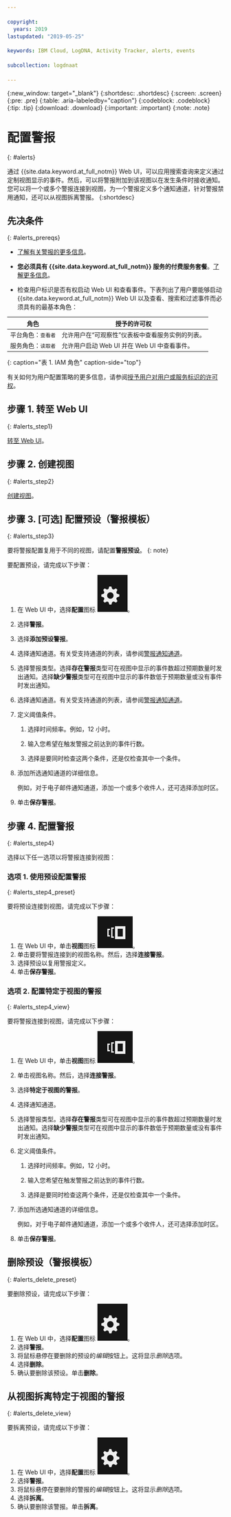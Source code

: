 ```yaml
---

copyright:
  years: 2019
lastupdated: "2019-05-25"

keywords: IBM Cloud, LogDNA, Activity Tracker, alerts, events

subcollection: logdnaat

---
```


{:new_window: target="_blank"}
{:shortdesc: .shortdesc}
{:screen: .screen}
{:pre: .pre}
{:table: .aria-labeledby="caption"}
{:codeblock: .codeblock}
{:tip: .tip}
{:download: .download}
{:important: .important}
{:note: .note}


# 配置警报
{: #alerts}

通过 {{site.data.keyword.at_full_notm}} Web UI，可以应用搜索查询来定义通过定制视图显示的事件。然后，可以将警报附加到该视图以在发生条件时接收通知。您可以将一个或多个警报连接到视图，为一个警报定义多个通知通道，针对警报禁用通知，还可以从视图拆离警报。
{:shortdesc}


## 先决条件
{: #alerts_prereqs}

* [了解有关警报的更多信息](/docs/services/Activity-Tracker-with-LogDNA?topic=logdnaat-monitor_events#mon_alerts)。

* **您必须具有 {{site.data.keyword.at_full_notm}} 服务的付费服务套餐**。[了解更多信息](/docs/services/Activity-Tracker-with-LogDNA?topic=logdnaat-service_plan#service_plan)。

* 检查用户标识是否有权启动 Web UI 和查看事件。下表列出了用户要能够启动 {{site.data.keyword.at_full_notm}} Web UI 以及查看、搜索和过滤事件而必须具有的最基本角色：

| 角色                      | 授予的许可权            |
|---------------------------|-------------------------------|  
| 平台角色：`查看者`     | 允许用户在“可观察性”仪表板中查看服务实例的列表。|
| 服务角色：`读取者`     | 允许用户启动 Web UI 并在 Web UI 中查看事件。|
{: caption="表 1. IAM 角色" caption-side="top"} 

有关如何为用户配置策略的更多信息，请参阅[授予用户对用户或服务标识的许可权](/docs/services/Activity-Tracker-with-LogDNA?topic=logdnaat-iam_view_events#iam_view_events)。

 


## 步骤 1. 转至 Web UI
{: #alerts_step1}

[转至 Web UI](/docs/services/Activity-Tracker-with-LogDNA?topic=logdnaat-launch#launch)。


## 步骤 2. 创建视图
{: #alerts_step2}

[创建视图](/docs/services/Activity-Tracker-with-LogDNA?topic=logdnaat-views)。



## 步骤 3. [可选] 配置预设（警报模板）
{: #alerts_step3}

要将警报配置复用于不同的视图，请配置**警报预设**。
{: note}

要配置预设，请完成以下步骤：

1. 在 Web UI 中，选择**配置**图标 ![“配置”图标](images/admin.png "“管理员”图标")。
2. 选择**警报**。
3. 选择**添加预设警报**。
4. 选择通知通道。有关受支持通道的列表，请参阅[警报通知通道](/docs/services/Activity-Tracker-with-LogDNA?topic=logdnaat-channels)。
5. 选择警报类型。选择**存在警报**类型可在视图中显示的事件数超过预期数量时发出通知。选择**缺少警报**类型可在视图中显示的事件数低于预期数量或没有事件时发出通知。 
5. 选择通知通道。有关受支持通道的列表，请参阅[警报通知通道](/docs/services/Activity-Tracker-with-LogDNA?topic=logdnaat-channels)。
6. 定义阈值条件。

    1. 选择时间频率。例如，12 小时。

    2. 输入您希望在触发警报之前达到的事件行数。

    3. 选择是要同时检查这两个条件，还是仅检查其中一个条件。

7. 添加所选通知通道的详细信息。

    例如，对于电子邮件通知通道，添加一个或多个收件人，还可选择添加时区。

8. 单击**保存警报**。



## 步骤 4. 配置警报
{: #alerts_step4}

选择以下任一选项以将警报连接到视图：

### 选项 1. 使用预设配置警报
{: #alerts_step4_preset}

要将预设连接到视图，请完成以下步骤：

1. 在 Web UI 中，单击**视图**图标 ![“配置”图标](images/views.png)。
2. 单击要将警报连接到的视图名称。然后，选择**连接警报**。
3. 选择预设以复用警报定义。 
4. 单击**保存警报**。 




### 选项 2. 配置特定于视图的警报
{: #alerts_step4_view}

要将警报连接到视图，请完成以下步骤：

1. 在 Web UI 中，单击**视图**图标 ![“配置”图标](images/views.png)。
2. 单击视图名称。然后，选择**连接警报**。
3. 选择**特定于视图的警报**。
4. 选择通知通道。 
5. 选择警报类型。选择**存在警报**类型可在视图中显示的事件数超过预期数量时发出通知。选择**缺少警报**类型可在视图中显示的事件数低于预期数量或没有事件时发出通知。 
6. 定义阈值条件。

    1. 选择时间频率。例如，12 小时。

    2. 输入您希望在触发警报之前达到的事件行数。

    3. 选择是要同时检查这两个条件，还是仅检查其中一个条件。

7. 添加所选通知通道的详细信息。

    例如，对于电子邮件通知通道，添加一个或多个收件人，还可选择添加时区。

8. 单击**保存警报**。



## 删除预设（警报模板）
{: #alerts_delete_preset}

要删除预设，请完成以下步骤：

1. 在 Web UI 中，选择**配置**图标 ![“配置”图标](images/admin.png "“管理员”图标")。
2. 选择**警报**。
3. 将鼠标悬停在要删除的预设的*编辑*按钮上。这将显示*删除*选项。
4. 选择**删除**。
5. 确认要删除该预设。单击**删除**。

## 从视图拆离特定于视图的警报
{: #alerts_delete_view}

要拆离预设，请完成以下步骤：

1. 在 Web UI 中，选择**配置**图标 ![“配置”图标](images/admin.png "“管理员”图标")。
2. 选择**警报**。
3. 将鼠标悬停在要删除的警报的*编辑*按钮上。这将显示*删除*选项。
4. 选择**拆离**。
5. 确认要删除该警报。单击**拆离**。













